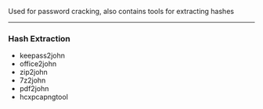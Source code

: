 Used for password cracking, also contains tools for extracting hashes

---
### Hash Extraction
- keepass2john
- office2john
- zip2john
- 7z2john
- pdf2john
- hcxpcapngtool

